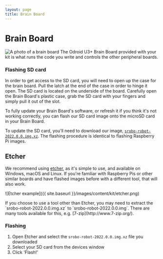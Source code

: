 ```yaml
---
layout: page
title: Brain Board
---
```


Brain Board
===========

<img src="{{ site.baseurl }}/images/content/kit/brain.png" alt="A photo of a brain board" title="A brain board" class="right" />
The Odroid U3+ Brain Board provided with your kit is what runs the code you write
and controls the other peripheral boards.

### Flashing SD card

In order to get access to the SD card, you will need to open up the case for the brain board. Pull the latch at the end of the case in order to hinge it open.
The SD card is located on the underside of the board. Carefully open the Brain Board's plastic case, grab the SD card with your fingers and simply pull it out of the slot.

To fully update your Brain Board's software, or refresh it if you think it's not working correctly, you can flash our SD card image onto the microSD card in your Brain Board.

To update the SD card, you'll need to download our image, [`srobo-robot-2022.0.0.img.xz`][robot-image].
The flashing procedure is identical to flashing Raspberry Pi images.

[robot-image]: https://kit-downloads.studentrobotics.org/kit-software/2022.0.0/srobo-robot-2022.0.0.img.xz

## Etcher

We recommend using [etcher](https://etcher.io), as it's simple to use, and available on Windows, macOS and Linux. If you're familiar with Raspberry Pis or other similar boards and have flashed images before with a different tool, that will also work.

![Etcher example]({{ site.baseurl }}/images/content/kit/etcher.png)

<div class="info" markdown="1">
If you choose to use a tool other than Etcher, you may need to extract the `srobo-robot-2022.0.0.img.xz` to `srobo-robot-2022.0.0.img`. There are many tools available for this, e.g. [7-zip](http://www.7-zip.org/).
</div>

### Flashing

1. Open Etcher and select the `srobo-robot-2022.0.0.img.xz` file you downloaded
2. Select your SD card from the devices window
3. Click 'Flash!'
